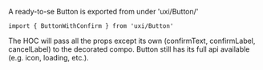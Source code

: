 
A ready-to-se Button is exported from under 'uxi/Button/'
```
import { ButtonWithConfirm } from 'uxi/Button'
```

The HOC will pass all the props except its own (confirmText, confirmLabel, cancelLabel) to the decorated compo. Button still has its full api available (e.g. icon, loading, etc.).

